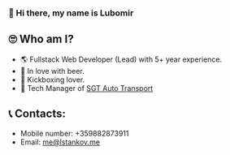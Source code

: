 ### 👋 Hi there, my name is Lubomir 

## 🙄 Who am I?
* 🌎 Fullstack Web Developer (Lead) with 5+ year experience.
* 🍺 In love with beer.
* 🥊 Kickboxing lover.
* 🏢 Tech Manager of <a href='https://sgtautotransport.net/'>SGT Auto Transport</a> 

## 📞 Contacts: 

* Mobile number: +359882873911
* Email: me@lstankov.me
